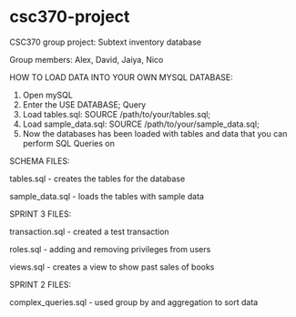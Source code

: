 # csc370-project
CSC370 group project: Subtext inventory database

Group members: Alex, David, Jaiya, Nico

HOW TO LOAD DATA INTO YOUR OWN MYSQL DATABASE:

1. Open mySQL
2. Enter the USE DATABASE; Query
3. Load tables.sql: SOURCE /path/to/your/tables.sql;
4. Load sample_data.sql: SOURCE /path/to/your/sample_data.sql;
5. Now the databases has been loaded with tables and data that you can perform SQL Queries on

SCHEMA FILES: 

tables.sql - creates the tables for the database 

sample_data.sql - loads the tables with sample data

SPRINT 3 FILES: 

transaction.sql - created a test transaction 

roles.sql - adding and removing privileges from users

views.sql - creates a view to show past sales of books 

SPRINT 2 FILES: 

complex_queries.sql - used group by and aggregation to sort data 



